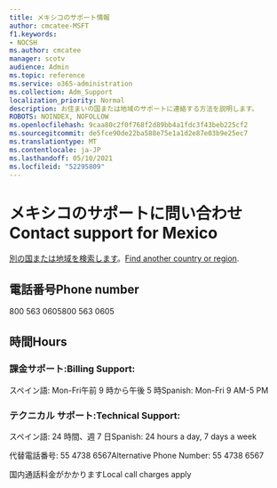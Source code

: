```yaml
---
title: メキシコのサポート情報
author: cmcatee-MSFT
f1.keywords:
- NOCSH
ms.author: cmcatee
manager: scotv
audience: Admin
ms.topic: reference
ms.service: o365-administration
ms.collection: Adm_Support
localization_priority: Normal
description: お住まいの国または地域のサポートに連絡する方法を説明します。
ROBOTS: NOINDEX, NOFOLLOW
ms.openlocfilehash: 9caa80c2f0f768f2d89bb4a1fdc3f43beb225cf2
ms.sourcegitcommit: de5fce90de22ba588e75e1a1d2e87e03b9e25ec7
ms.translationtype: MT
ms.contentlocale: ja-JP
ms.lasthandoff: 05/10/2021
ms.locfileid: "52295809"
---
```

# <a name="contact-support-for-mexico"></a><span data-ttu-id="ea662-103">メキシコのサポートに問い合わせ</span><span class="sxs-lookup"><span data-stu-id="ea662-103">Contact support for Mexico</span></span>

<span data-ttu-id="ea662-104">[別の国または地域を検索します](../../business-video/get-help-support.md)。</span><span class="sxs-lookup"><span data-stu-id="ea662-104">[Find another country or region](../../business-video/get-help-support.md).</span></span>

## <a name="phone-number"></a><span data-ttu-id="ea662-105">電話番号</span><span class="sxs-lookup"><span data-stu-id="ea662-105">Phone number</span></span>

<span data-ttu-id="ea662-106">800 563 0605</span><span class="sxs-lookup"><span data-stu-id="ea662-106">800 563 0605</span></span>

## <a name="hours"></a><span data-ttu-id="ea662-107">時間</span><span class="sxs-lookup"><span data-stu-id="ea662-107">Hours</span></span>

### <a name="billing-support"></a><span data-ttu-id="ea662-108">課金サポート:</span><span class="sxs-lookup"><span data-stu-id="ea662-108">Billing Support:</span></span>

<span data-ttu-id="ea662-109">スペイン語: Mon-Fri午前 9 時から午後 5 時</span><span class="sxs-lookup"><span data-stu-id="ea662-109">Spanish: Mon-Fri 9 AM-5 PM</span></span>

### <a name="technical-support"></a><span data-ttu-id="ea662-110">テクニカル サポート:</span><span class="sxs-lookup"><span data-stu-id="ea662-110">Technical Support:</span></span>

<span data-ttu-id="ea662-111">スペイン語: 24 時間、週 7 日</span><span class="sxs-lookup"><span data-stu-id="ea662-111">Spanish: 24 hours a day, 7 days a week</span></span>

<span data-ttu-id="ea662-112">代替電話番号: 55 4738 6567</span><span class="sxs-lookup"><span data-stu-id="ea662-112">Alternative Phone Number: 55 4738 6567</span></span>

<span data-ttu-id="ea662-113">国内通話料金がかかります</span><span class="sxs-lookup"><span data-stu-id="ea662-113">Local call charges apply</span></span>